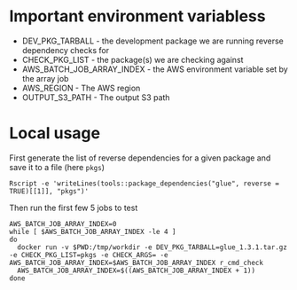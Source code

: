# Important environment variabless

- DEV_PKG_TARBALL - the development package we are running reverse dependency checks for
- CHECK_PKG_LIST - the package(s) we are checking against
- AWS_BATCH_JOB_ARRAY_INDEX - the AWS environment variable set by the array job
- AWS_REGION - The AWS region
- OUTPUT_S3_PATH - The output S3 path

# Local usage

First generate the list of reverse dependencies for a given package and save it to a file (here `pkgs`)
```shell
Rscript -e 'writeLines(tools::package_dependencies("glue", reverse = TRUE)[[1]], "pkgs")'
```

Then run the first few 5 jobs to test

```shell
AWS_BATCH_JOB_ARRAY_INDEX=0
while [ $AWS_BATCH_JOB_ARRAY_INDEX -le 4 ]
do
  docker run -v $PWD:/tmp/workdir -e DEV_PKG_TARBALL=glue_1.3.1.tar.gz -e CHECK_PKG_LIST=pkgs -e CHECK_ARGS= -e AWS_BATCH_JOB_ARRAY_INDEX=$AWS_BATCH_JOB_ARRAY_INDEX r_cmd_check
  AWS_BATCH_JOB_ARRAY_INDEX=$((AWS_BATCH_JOB_ARRAY_INDEX + 1))
done
```
